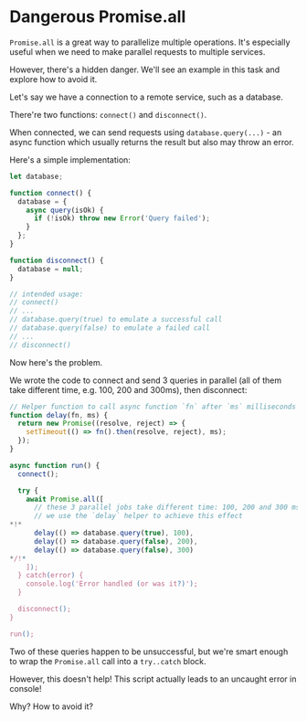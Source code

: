 
# Dangerous Promise.all

`Promise.all` is a great way to parallelize multiple operations. It's especially useful when we need to make parallel requests to multiple services.

However, there's a hidden danger. We'll see an example in this task and explore how to avoid it.

Let's say we have a connection to a remote service, such as a database.

There're two functions: `connect()` and `disconnect()`.

When connected, we can send requests using `database.query(...)` - an async function which usually returns the result but also may throw an error.

Here's a simple implementation:

```js
let database;

function connect() {
  database = {
    async query(isOk) {
      if (!isOk) throw new Error('Query failed');
    }
  };
}

function disconnect() {
  database = null;
}

// intended usage:
// connect()
// ...
// database.query(true) to emulate a successful call
// database.query(false) to emulate a failed call
// ...
// disconnect()
```

Now here's the problem.

We wrote the code to connect and send 3 queries in parallel (all of them take different time, e.g. 100, 200 and 300ms), then disconnect:

```js
// Helper function to call async function `fn` after `ms` milliseconds
function delay(fn, ms) {
  return new Promise((resolve, reject) => {
    setTimeout(() => fn().then(resolve, reject), ms);
  });
}

async function run() {
  connect();

  try {
    await Promise.all([
      // these 3 parallel jobs take different time: 100, 200 and 300 ms
      // we use the `delay` helper to achieve this effect
*!*
      delay(() => database.query(true), 100),
      delay(() => database.query(false), 200),
      delay(() => database.query(false), 300)
*/!*
    ]);
  } catch(error) {
    console.log('Error handled (or was it?)');
  }

  disconnect();
}

run();
```

Two of these queries happen to be unsuccessful, but we're smart enough to wrap the `Promise.all` call into a `try..catch` block.

However, this doesn't help! This script actually leads to an uncaught error in console!

Why? How to avoid it?
